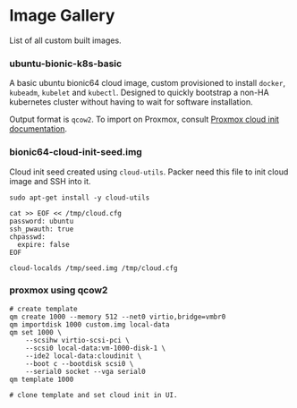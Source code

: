 # Image Gallery

List of all custom built images.

### ubuntu-bionic-k8s-basic

A basic ubuntu bionic64 cloud image, custom provisioned to install `docker`, `kubeadm`, `kubelet` and `kubectl`. Designed to quickly bootstrap a non-HA kubernetes cluster without having to wait for software installation.

Output format is `qcow2`. To import on Proxmox, consult [Proxmox cloud init documentation](https://pve.proxmox.com/wiki/Cloud-Init_Support).

### bionic64-cloud-init-seed.img

Cloud init seed created using `cloud-utils`. Packer need this file to init cloud image and SSH into it.

```
sudo apt-get install -y cloud-utils

cat >> EOF << /tmp/cloud.cfg
password: ubuntu
ssh_pwauth: true
chpasswd:
  expire: false
EOF

cloud-localds /tmp/seed.img /tmp/cloud.cfg
```

### proxmox using qcow2

```
# create template
qm create 1000 --memory 512 --net0 virtio,bridge=vmbr0
qm importdisk 1000 custom.img local-data
qm set 1000 \
	--scsihw virtio-scsi-pci \
	--scsi0 local-data:vm-1000-disk-1 \
	--ide2 local-data:cloudinit \
	--boot c --bootdisk scsi0 \
	--serial0 socket --vga serial0
qm template 1000

# clone template and set cloud init in UI.
```
